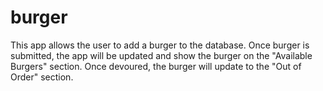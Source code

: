 # burger

This app allows the user to add a burger to the database. Once burger is submitted, the app will be updated and show the burger on the "Available Burgers" section. Once devoured, the burger will update to the "Out of Order" section.